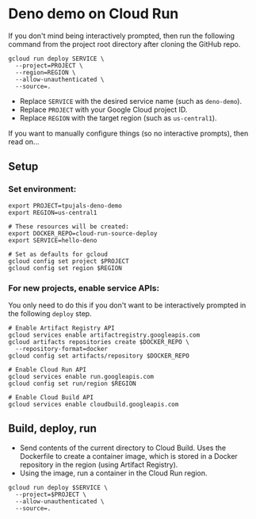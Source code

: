 # Deno demo on Cloud Run

If you don't mind being interactively prompted,
then run the following command from the project
root directory after cloning the GitHub repo.

```text
gcloud run deploy SERVICE \
  --project=PROJECT \
  --region=REGION \
  --allow-unauthenticated \
  --source=.
```

- Replace `SERVICE` with the desired service name
  (such as `deno-demo`).
- Replace `PROJECT` with your Google Cloud project ID.
- Replace `REGION` with the target region
(such as `us-central1`).

If you want to manually configure things (so no interactive
prompts), then read on...

## Setup

### Set environment:

```text
export PROJECT=tpujals-deno-demo
export REGION=us-central1

# These resources will be created:
export DOCKER_REPO=cloud-run-source-deploy
export SERVICE=hello-deno

# Set as defaults for gcloud
gcloud config set project $PROJECT
gcloud config set region $REGION
```

### For new projects, enable service APIs:

You only need to do this if you don't want to be
interactively prompted in the following `deploy`
step.

```text
# Enable Artifact Registry API
gcloud services enable artifactregistry.googleapis.com
gcloud artifacts repositories create $DOCKER_REPO \
  --repository-format=docker
gcloud config set artifacts/repository $DOCKER_REPO

# Enable Cloud Run API
gcloud services enable run.googleapis.com
gcloud config set run/region $REGION

# Enable Cloud Build API
gcloud services enable cloudbuild.googleapis.com
```

## Build, deploy, run

- Send contents of the current directory to Cloud Build. Uses
the Dockerfile to create a container image, which is stored in
a Docker repository in the region (using Artifact Registry).
- Using the image, run a container in the Cloud Run region.

```text
gcloud run deploy $SERVICE \
  --project=$PROJECT \
  --allow-unauthenticated \
  --source=.
```
